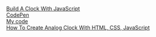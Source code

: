 [Build A Clock With JavaScript](https://www.youtube.com/watch?v=Ki0XXrlKlHY)  
[CodePen](https://codepen.io/WebDevSimplified/pen/WBbyPW)  
[My code](https://github.com/itbj/JavaScript-Clock)  
[How To Create Analog Clock With HTML, CSS, JavaScript](https://www.youtube.com/watch?v=6xEQ_jA5V2Y)  
[]()  
[]()  
[]()  
[]()  